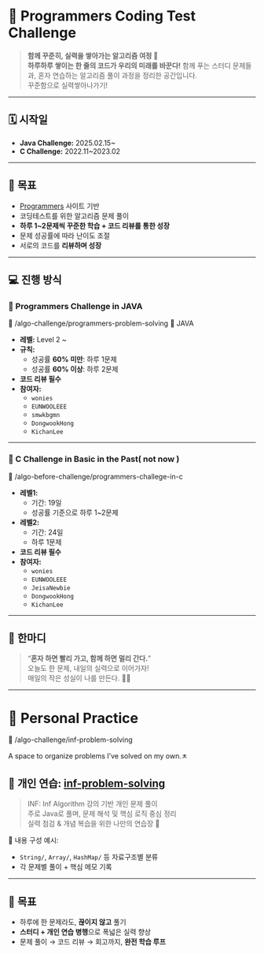 # 🌱 Programmers Coding Test Challenge

> **함께 꾸준히, 실력을 쌓아가는 알고리즘 여정 🚀**  
> **하루하루 쌓이는 한 줄의 코드가 우리의 미래를 바꾼다!**
> 함께 푸는 스터디 문제들과, 혼자 연습하는 알고리즘 풀이 과정을 정리한 공간입니다.  
> 꾸준함으로 실력쌓아나가기!

---

## 🗓️ 시작일

- **Java Challenge:** 2025.02.15~
- **C Challenge:** 2022.11~2023.02

---

## 🎯 목표

- [Programmers](https://school.programmers.co.kr) 사이트 기반
- 코딩테스트를 위한 알고리즘 문제 풀이
- **하루 1~2문제씩 꾸준한 학습 + 코드 리뷰를 통한 성장**
- 문제 성공률에 따라 난이도 조절
- 서로의 코드를 **리뷰하며 성장**

---

## 💻 진행 방식

### 📌 Programmers Challenge in JAVA

📂 /algo-challenge/programmers-problem-solving
📝 JAVA

- **레벨:** Level 2 ~
- **규칙:**
  - 성공률 **60% 미만**: 하루 1문제
  - 성공률 **60% 이상**: 하루 2문제
- **코드 리뷰 필수**
- **참여자:**
  - `wonies`
  - `EUNWOOLEEE`
  - `smwkbgmn`
  - `DongwookHong`
  - `KichanLee`

---

### 📌 C Challenge in Basic in the Past( not now )

📂 /algo-before-challenge/programmers-challege-in-c

- **레벨1:**
  - 기간: 19일
  - 성공률 기준으로 하루 1~2문제
- **레벨2:**
  - 기간: 24일
  - 하루 1문제
- **코드 리뷰 필수**
- **참여자:**
  - `wonies`
  - `EUNWOOLEEE`
  - `JeisaNewbie`
  - `DongwookHong`
  - `KichanLee`

---

## 🌟 한마디

> “**혼자 하면 빨리 가고, 함께 하면 멀리 간다.**”  
> 오늘도 한 문제, 내일의 실력으로 이어가자!  
> 매일의 작은 성실이 나를 만든다. 🚴‍♀️

---

# 🐳 Personal Practice

📂 /algo-challenge/inf-problem-solving

A space to organize problems I’ve solved on my own.ㅊ

## 👤 개인 연습: [inf-problem-solving](https://github.com/wonies/inf-problem-solving)

> INF: Inf Algorithm 강의 기반 개인 문제 풀이  
> 주로 Java로 풀며, 문제 해석 및 핵심 로직 중심 정리  
> 실력 점검 & 개념 복습을 위한 나만의 연습장 📒

📂 내용 구성 예시:

- `String/`, `Array/`, `HashMap/` 등 자료구조별 분류
- 각 문제별 풀이 + 핵심 메모 기록

---

## 🌟 목표

- 하루에 한 문제라도, **끊이지 않고** 풀기
- **스터디 + 개인 연습 병행**으로 폭넓은 실력 향상
- 문제 풀이 → 코드 리뷰 → 회고까지, **완전 학습 루프**
